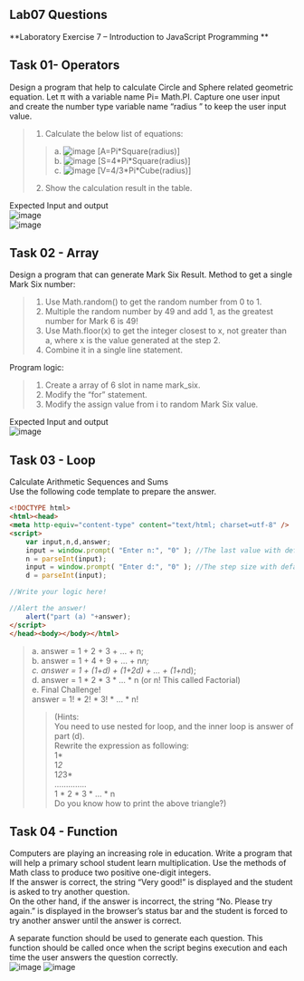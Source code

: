 ## Lab07 Questions  
**Laboratory Exercise 7 – Introduction to JavaScript Programming **  
## Task 01- Operators  
Design a program that help to calculate Circle and Sphere related geometric equation. Let π with a variable name Pi= Math.PI. Capture one user input and create the number type variable name “radius ” to keep the user input value.  
  
>1.	Calculate the below list of equations:  
>>a.	 ![image](https://github.com/worldetude/ITP4507/assets/85270523/1897e955-8f73-4e40-91f4-d80d60bbabc2) [A=Pi\*Square(radius)]    
>>b.	 ![image](https://github.com/worldetude/ITP4507/assets/85270523/e6474501-20e9-4739-9360-e499ff6a8d28) [S=4\*Pi\*Square(radius)]   
>>c.	 ![image](https://github.com/worldetude/ITP4507/assets/85270523/41e9d26a-f6d7-41e0-b10c-8ce6d9c9a079) [V=4/3\*Pi\*Cube(radius)]   
>2.	Show the calculation result in the table.  
  
Expected Input and output  
![image](https://github.com/worldetude/ITP4507/assets/85270523/b91e9db6-2ae3-4731-9a2b-99945c5645af)  
![image](https://github.com/worldetude/ITP4507/assets/85270523/5ca291f2-ba90-40af-bd5d-dda0e519f362)  


## Task 02 - Array  
Design a program that can generate Mark Six Result. Method to get a single Mark Six number:   
>1.	Use Math.random() to get the random number from 0 to 1.  
>2.	Multiple the random number by 49 and add 1, as the greatest number for Mark 6 is 49!  
>3.	Use Math.floor(x) to get the integer closest to x, not greater than a, where x is the value generated at the step 2.  
>4.	Combine it in a single line statement.  
  
Program logic:  
>1.	Create a array of 6 slot in name mark_six.  
>2.	Modify the “for” statement.   
>3.	Modify the assign value from i to random Mark Six value.   
  
Expected Input and output  
![image](https://github.com/worldetude/ITP4507/assets/85270523/9c999633-f32a-45b3-8d73-5feb2228b9fc)  

## Task 03 - Loop  
Calculate Arithmetic Sequences and Sums  
Use the following code template to prepare the answer.  
```html
<!DOCTYPE html>
<html><head>
<meta http-equiv="content-type" content="text/html; charset=utf-8" />
<script>
	var input,n,d,answer;
	input = window.prompt( "Enter n:", "0" ); //The last value with default 0.
	n = parseInt(input);
	input = window.prompt( "Enter d:", "0" ); //The step size with default 0.
	d = parseInt(input);

//Write your logic here!

//Alert the answer!
	alert("part (a) "+answer);	
</script>
</head><body></body></html>	
```

>a.	answer = 1 + 2 + 3 + … + n;  
>b.	answer = 1 + 4 + 9 + … + n*n;   
>c.	answer = 1 + (1+d) + (1+2d) + … + (1+n*d);  
>d.	answer = 1 * 2 * 3 * … * n (or n! This called Factorial)  
>e.	Final Challenge!  
>answer = 1! * 2! * 3! * … * n!  
>>(Hints:   
>>You need to use nested for loop, and the inner loop is answer of part (d).  
>>Rewrite the expression as following:  
>>1*  
>>1*2*  
>>1*2*3*  
>>…………..  
>>1 * 2 * 3 * … * n  
>>Do you know how to print the above triangle?)

## Task 04 - Function  
Computers are playing an increasing role in education. Write a program that will help a primary school student learn multiplication. Use the methods of Math class to produce two positive one-digit integers.   
If the answer is correct, the string “Very good!” is displayed and the student is asked to try another question.   
On the other hand, if the answer is incorrect, the string “No. Please try again.” is displayed in the browser’s status bar and the student is forced to try another answer until the answer is correct.  
  
A separate function should be used to generate each question. This function should be called once when the script begins execution and each time the user answers the question correctly.  
![image](https://github.com/worldetude/ITP4507/assets/85270523/f04003ff-b7cc-45c4-8335-3b959f8f9d1c)
![image](https://github.com/worldetude/ITP4507/assets/85270523/d5835b96-0aa1-4f59-9286-2d0cfca650e2)


